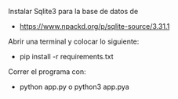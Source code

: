 Instalar Sqlite3 para la base de datos de

- https://www.npackd.org/p/sqlite-source/3.31.1

Abrir una terminal y colocar lo siguiente:

- pip install -r requirements.txt

Correr el programa con:

- python app.py o python3 app.pya

